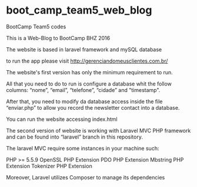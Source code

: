 # boot_camp_team5_web_blog
BootCamp Team5 codes

This is a Web-Blog to BootCamp BHZ 2016

The website is based in laravel framework and mySQL database

to run the app please visit http://gerenciandomeusclientes.com.br/


The website's first version has only the minimum requirement to run.

All that you need to do to run is configure a database whit the follow columns: “nome”, “email”, “telefone”, “cidade” and "timestamp".

After that, you need to modify da database access inside the file “enviar.php” to allow you record the newsletter contact into a database.

You can run the website accessing index.html

The second version of website is working with Laravel MVC PHP framework and can be found into “laravel” branch in this repository.

The laravel MVC require some instances in your machine such:

PHP >= 5.5.9
OpenSSL PHP Extension
PDO PHP Extension
Mbstring PHP Extension
Tokenizer PHP Extension

Moreover, Laravel utilizes Composer to manage its dependencies
